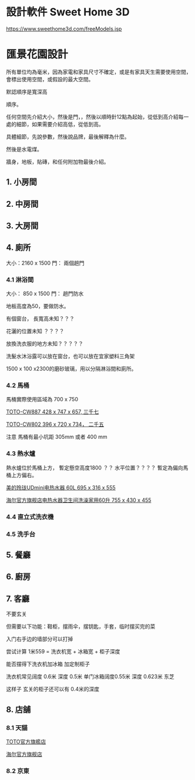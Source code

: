 
# 設計軟件 Sweet Home 3D

https://www.sweethome3d.com/freeModels.jsp

# 匯景花園設計




所有單位均為毫米，因為家電和家具尺寸不確定，或是有家具天生需要使用空間，會標出使用空間，或假設的最大空間。

默認順序是寬深高

順序。

任何空間先介紹大小，然後是門，，然後以順時針12點為起始，從低到高介紹每一處的細節，如果需要介紹高低，從低到高。

具體細節，先說參數，然後說品牌，最後解釋為什麼。

然後是水電煤。

牆身，地板，貼磚，和任何附加物最後介紹。




## 1. 小房間




## 2. 中房間


## 3. 大房間


## 4. 廁所

大小：2160 x 1500
門： 兩個趟門

### 4.1 淋浴間

大小： 850 x 1500
門： 趟門防水

地板高度為50，要做防水。

有個窗台， 長寬高未知？？？

花灑的位置未知 ？？？？

放換洗衣服的地方未知？？？？？

洗髮水沐浴露可以放在窗台，也可以放在宜家塑料三角架

1500 x 100 x2300的磨砂玻璃，用以分隔淋浴間和廁所。


### 4.2 馬桶
 
馬桶實際使用區域為 700 x 750

[TOTO-CW887 428 x 747 x 657, 三千七](https://detail.tmall.com/item.htm?abbucket=15&id=639062521686&pisk=gjGZRK2dSCdap-jB1DFV80hq9NeT6S-7IjZboq005lqgc5am0kuuCFnjcvrqxDri1dEfgionlNwgj103-zaaSiVmoZzmA52xCoZ_0Sux4A-WNQgtWSekV3OWhK1Y67I0S1jbtM40gPVK9LcqWSFDVw1DFQutXgebvZ40-ezbo1jmmlq3-kUVsim0jJj3krF0mmm0-W48yP40IO4h-kU5sNV0oJf3urWcmrmm-ezYxoV0im0H8rE3mfREZjdUzRYeouP89E2UQu0gY_7-TyDPBVZFBOGFNRrkVk5ciXztuseSf_JbqYE_FlnHO1Pq-roUFA-P_mumyx2EgGYsqqkED5GHoOqoCcwmsJRlYyHn5xctbZ50WfG73ueeosebtbwo3S-dLyMmrXyotE_zcYgIsJokA6oY3xc_tfxHagRCDyXFhjHNmt2GGyrW8e8F5amnOBg77tBYBFUUVFQOntjRNs6ZGFBAHRH78uTOP&rn=7928f8bb0b371752536dfd4d1a30f5e5&sku_properties=3064618%3A29432734&spm=a1z10.5-b-s.w4011-25718020148.58.5cc61e52An2lDv)


[TOTO-CW802 396 x 720 x 734， 二千五](https://detail.tmall.com/item.htm?abbucket=15&id=604249881578&pisk=ga6qR-A-m-eq3437hapZ4wBNemdvKdzBiOT6jGjMcEYD5KtG7USHGoQ15_8Nra8chSLsQV7lfmODoxjkqHt2mVvGjc-GPKAOGFTX7dSO8szQdJsADdd3RywQ15M9HphMSn06EYxHQnvReWXNDdpgR0MgOJSAk2d6pcxMqu-6jx0GSEYkqUKZnxbMoQ0kXhpMSNbMqLxpvnxMijxoqUKBSAAMS8mkDhlmoAbGqu-9rFvMINju4hLkSf-PKOeyYIqzjeJpejxpgejDzvodU3YmMi8rkq6rdI8nRUkiIT-AbAdClvP6-6LXOEQuFxJNqh7yOszE3NSGv1APQqqf-G5PWK6ujjYhGZOGnQynz3Clc1XAuckMDt6B_edzjAd6E9Oh_dz-a31GxTRhElie56s5nQ73PY79_1XXEt4uLgSIW3cr1OCqSfAmC38Q4urrcDblF8sB0fh9MoKyRonxsf0KdAGVCoht6ICB4eZxA&rn=7928f8bb0b371752536dfd4d1a30f5e5&spm=a1z10.5-b-s.w4011-25718020148.54.5cc61e52An2lDv)

注意 馬桶有最小坑距 305mm 或者 400 mm


### 4.3 熱水爐

熱水爐位於馬桶上方， 暫定懸空高度1800 ？？ 水平位置？？？？ 暫定為偏向馬桶上方偏右。

[美的玲珑UDmini电热水器 60L 695 x 316 x 555](https://detail.tmall.com/item.htm?ali_refid=a3_420434_1006%3A1151312967%3AH%3AFNluQBAv2OITf65biqoqio6SEpIY9vuj%3Aaf1b9837e6c8d4e02875c0a87e997652&ali_trackid=318_af1b9837e6c8d4e02875c0a87e997652&fpChannel=101&fpChannelSig=4a162cdc8b87c206fd35b539681cad89e8237895&id=867393983829&mi_id=0000uPbopwSNf_nAvxhB8EROuxEpwloHRPK3VtTxNE8cPBk&mm_sceneid=0_0_126241459_0&priceTId=2100c88e17600699343734320e0935&skuId=5713090645829&spm=a21n57.1.hoverItem.4&u_channel=bybtqdyh&umpChannel=bybtqdyh&utparam=%7B%22aplus_abtest%22%3A%22cb82f4b1aa7722bf011f6d1b8e478422%22%7D&xxc=ad_ztc)

[海尔官方旗舰店电热水器卫生间洗澡家用60升 755 x 430 x 455](https://detail.tmall.com/item.htm?abbucket=2&fpChannel=101&fpChannelSig=d0dc7ff896c0c5d0df7767faf75b26f2a36d326c&id=888750470399&maskChannel=bybtrs&mi_id=0000d5_2wXjGuW51YJnaBMgV5fQAgKbvZgKB_wuU1EsHue4&ns=1&priceTId=2100c88c17600040520005334e0928&skuId=6106536458616&spm=a21n57.1.hoverItem.4&u_channel=bybtqdyh&umpChannel=bybtqdyh&utparam=%7B%22aplus_abtest%22%3A%22dedc9d0e0d9e5766599c4d4bedcecf44%22%7D&xxc=taobaoSearch)

### 4.4 直立式洗衣機



### 4.5 洗手台




## 5. 餐廳



## 6. 廚房




## 7. 客廳


不要玄关

但需要以下功能：鞋柜，摆雨伞，摆钥匙，手套，临时摆买完的菜

入门右手边的墙部分可以打掉 

尝试计算 1米559 = 洗衣机宽 + 冰箱宽 + 柜子深度

能否摆得下洗衣机加冰箱 加定制柜子

洗衣机常见阔度 0.6米 深度 0.5米
单门冰箱阔度0.55米 深度 0.623米 东芝

这样子 玄关的柜子还可以有 0.4米的深度






## 8. 店舖


### 8.1 天貓 

[TOTO官方旗艦店](https://toto.tmall.com/?spm=a1z10.3-b-s.1997427721.d4918089.1eb16d4fmPhipM)

[海尔官方旗舰店](https://haier.tmall.com/?spm=a220o.1000855.1997427721.d4918089.2f775e8fEwkUHn&from_branding=true&ali_trackid=41_f60a6b1ad3f480890d40e28130b1a2b8&mm_sceneid=0_0_18307420_0)



### 8.2 京東


